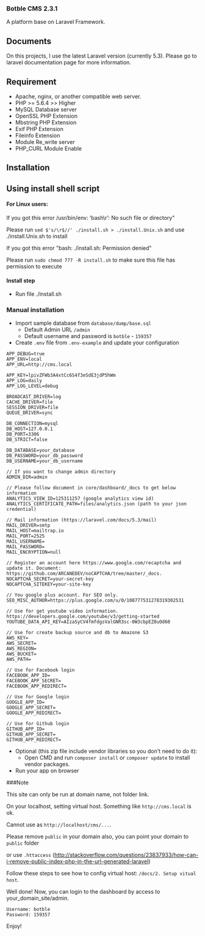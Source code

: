 ### Botble CMS 2.3.1
A platform base on Laravel Framework.

## Documents

On this projects, I use the latest Laravel version (currently 5.3). Please go to laravel documentation page for more information.

## Requirement

- Apache, nginx, or another compatible web server.
- PHP >= 5.6.4 >> Higher
- MySQL Database server
- OpenSSL PHP Extension
- Mbstring PHP Extension
- Exif PHP Extension
- Fileinfo Extension
- Module Re_write server
- PHP_CURL Module Enable

## Installation

## Using install shell script

#### For Linux users:

 If you got this error /usr/bin/env: ‘bash\r’: No such file or directory"
 
 Please run `sed $'s/\r$//' ./install.sh > ./install.Unix.sh` and use ./install.Unix.sh to install

 If you got this error "bash: ./install.sh: Permission denied"
 
 Please run `sudo chmod 777 -R install.sh` to make sure this file has permission to execute

#### Install step
 - Run file ./install.sh

### Manual installation

* Import sample database from `database/dump/base.sql`
  - Default Admin URL `/admin`
  - Default username and password is `botble` - `159357`
* Create `.env` file from `.env-example` and update your configuration
```
APP_DEBUG=true
APP_ENV=local
APP_URL=http://cms.local

APP_KEY=lpivZFWb3A4xtCc6S4f3eSdE3jdP5hWm
APP_LOG=daily
APP_LOG_LEVEL=debug

BROADCAST_DRIVER=log
CACHE_DRIVER=file
SESSION_DRIVER=file
QUEUE_DRIVER=sync

DB_CONNECTION=mysql
DB_HOST=127.0.0.1
DB_PORT=3306
DB_STRICT=false

DB_DATABASE=your_database
DB_PASSWORD=your_db_password
DB_USERNAME=your_db_username

// If you want to change admin directory
ADMIN_DIR=admin

// Please follow document in core/dashboard/_docs to get below information
ANALYTICS_VIEW_ID=125311257 (google analytics view id)
ANALYTICS_CERTIFICATE_PATH=files/analytics.json (path to your json credential) 

// Mail information (https://laravel.com/docs/5.3/mail)
MAIL_DRIVER=smtp
MAIL_HOST=mailtrap.io
MAIL_PORT=2525
MAIL_USERNAME=
MAIL_PASSWORD=
MAIL_ENCRYPTION=null

// Register an account here https://www.google.com/recaptcha and update it. Document: https://github.com/ARCANEDEV/noCAPTCHA/tree/master/_docs.
NOCAPTCHA_SECRET=your-secret-key
NOCAPTCHA_SITEKEY=your-site-key

// You google plus account. For SEO only.
SEO_MISC_AUTHOR=https://plus.google.com/u/0/108777531278319302531

// Use for get youtube video information. https://developers.google.com/youtube/v3/getting-started
YOUTUBE_DATA_API_KEY=AIzaSyCV4fmfdgsValGNR3sc-0W3cbpEZ8uOd60

// Use for create backup source and db to Amazone S3
AWS_KEY=
AWS_SECRET=
AWS_REGION=
AWS_BUCKET=
AWS_PATH=

// Use for Facebook login
FACEBOOK_APP_ID=
FACEBOOK_APP_SECRET=
FACEBOOK_APP_REDIRECT=

// Use for Google login
GOOGLE_APP_ID=
GOOGLE_APP_SECRET=
GOOGLE_APP_REDIRECT=

// Use for Github login
GITHUB_APP_ID=
GITHUB_APP_SECRET=
GITHUB_APP_REDIRECT=

```
* Optional (this zip file include vendor libraries so you don't need to do it):
  - Open CMD and run `composer install` or `composer update` to install vendor packages.
* Run your app on browser

###Note

This site can only be run at domain name, not folder link.

On your localhost, setting virtual host. Something like `http://cms.local` is ok. 

Cannot use as `http://localhost/cms/...`.

Please remove `public` in your domain also, you can point your domain to `public` folder

or use `.httaccess` (http://stackoverflow.com/questions/23837933/how-can-i-remove-public-index-php-in-the-url-generated-laravel)

Follow these steps to see how to config virtual host: `/docs/2. Setup vitual host`.

Well done! Now, you can login to the dashboard by access to your_domain_site/admin.

```
Username: botble
Password: 159357
```

Enjoy!